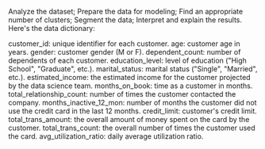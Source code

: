 Analyze the dataset;
Prepare the data for modeling;
Find an appropriate number of clusters;
Segment the data;
Interpret and explain the results.
Here's the data dictionary:

customer_id: unique identifier for each customer.
age: customer age in years.
gender: customer gender (M or F).
dependent_count: number of dependents of each customer.
education_level: level of education ("High School", "Graduate", etc.).
marital_status: marital status ("Single", "Married", etc.).
estimated_income: the estimated income for the customer projected by the data science team.
months_on_book: time as a customer in months.
total_relationship_count: number of times the customer contacted the company.
months_inactive_12_mon: number of months the customer did not use the credit card in the last 12 months.
credit_limit: customer's credit limit.
total_trans_amount: the overall amount of money spent on the card by the customer.
total_trans_count: the overall number of times the customer used the card.
avg_utilization_ratio: daily average utilization ratio.

